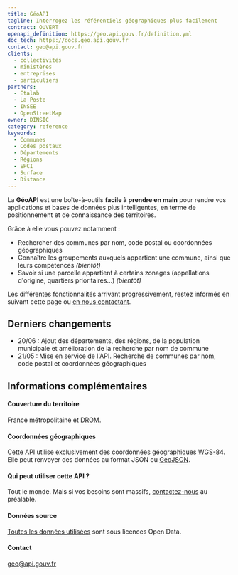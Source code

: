 ```yaml
---
title: GéoAPI
tagline: Interrogez les référentiels géographiques plus facilement
contract: OUVERT
openapi_definition: https://geo.api.gouv.fr/definition.yml
doc_tech: https://docs.geo.api.gouv.fr
contact: geo@api.gouv.fr
clients:
  - collectivités
  - ministères
  - entreprises
  - particuliers
partners:
  - Etalab
  - La Poste
  - INSEE
  - OpenStreetMap
owner: DINSIC
category: reference
keywords:
  - Communes
  - Codes postaux
  - Départements
  - Régions
  - EPCI
  - Surface
  - Distance
---
```


La __GéoAPI__ est une boîte-à-outils __facile à prendre en main__ pour rendre vos applications et bases de données plus intelligentes, en terme de positionnement et de connaissance des territoires.

Grâce à elle vous pouvez notamment :

* Rechercher des communes par nom, code postal ou coordonnées géographiques
* Connaître les groupements auxquels appartient une commune, ainsi que leurs compétences _(bientôt)_
* Savoir si une parcelle appartient à certains zonages (appellations d'origine, quartiers prioritaires…) _(bientôt)_

Les différentes fonctionnalités arrivant progressivement, restez informés en suivant cette page ou [en nous contactant](mailto:geo@api.gouv.fr).


## Derniers changements
* 20/06 : Ajout des départements, des régions, de la population municipale et amélioration de la recherche par nom de commune
* 21/05 : Mise en service de l'API. Recherche de communes par nom, code postal et coordonnées géographiques

## Informations complémentaires

#### Couverture du territoire

France métropolitaine et [DROM](https://fr.wikipedia.org/wiki/D%C3%A9partement_et_r%C3%A9gion_d%27outre-mer).

#### Coordonnées géographiques

Cette API utilise exclusivement des coordonnées géographiques [WGS-84](https://fr.wikipedia.org/wiki/WGS_84).
Elle peut renvoyer des données au format JSON ou  [GeoJSON](http://geojson.org).

#### Qui peut utiliser cette API ?

Tout le monde. Mais si vos besoins sont massifs, [contactez-nous](mailto:geo@api.gouv.fr) au préalable.

#### Données source

[Toutes les données utilisées](https://github.com/sgmap/api-communes#données-sources) sont sous licences Open Data.

#### Contact

geo@api.gouv.fr
